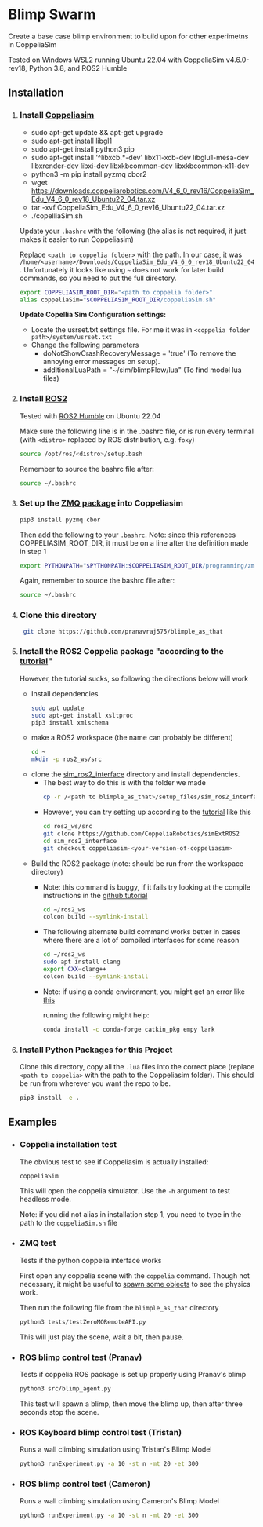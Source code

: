 # Blimp Swarm
Create a base case blimp environment to build upon for other experimetns in CoppeliaSim

Tested on Windows WSL2 running Ubuntu 22.04 with CoppeliaSim v4.6.0-rev18, Python 3.8, and ROS2 Humble

## Installation

1. ### Install [Coppeliasim](https://www.coppeliarobotics.com/)

    * sudo apt-get update && apt-get upgrade
    * sudo apt-get install libgl1
    * sudo apt-get install python3 pip
    * sudo apt-get install '^libxcb.*-dev' libx11-xcb-dev libglu1-mesa-dev libxrender-dev libxi-dev libxkbcommon-dev libxkbcommon-x11-dev
    * python3 -m pip install pyzmq cbor2
    * wget https://downloads.coppeliarobotics.com/V4_6_0_rev16/CoppeliaSim_Edu_V4_6_0_rev18_Ubuntu22_04.tar.xz
    * tar -xvf CoppeliaSim_Edu_V4_6_0_rev16_Ubuntu22_04.tar.xz
    * ./copelliaSim.sh
    
    Update your ```.bashrc``` with the following (the alias is not required, it just makes it easier to run Coppeliasim)
    
    Replace ```<path to coppelia folder>``` with the path. In our case, it was ```/home/<username>/Downloads/CoppeliaSim_Edu_V4_6_0_rev18_Ubuntu22_04```. Unfortunately it looks like using ```~``` does not work for later build commands, so you need to put the full directory.
    ```bash
    export COPPELIASIM_ROOT_DIR="<path to coppelia folder>"
    alias coppeliaSim="$COPPELIASIM_ROOT_DIR/coppeliaSim.sh"
    ```
   
    **Update Copellia Sim Configuration settings:**
    *  Locate the usrset.txt settings file. For me it was in ```<coppelia folder path>/system/usrset.txt```
    * Change the following parameters
        * doNotShowCrashRecoveryMessage = 'true' (To remove the annoying error messages on setup).
        * additionalLuaPath =  "~/sim/blimpFlow/lua" (To find model lua files)


2. ### Install [ROS2](https://docs.ros.org/)

    Tested with [ROS2 Humble](https://docs.ros.org/en/humble/Installation.html) on Ubuntu 22.04
     
    Make sure the following line is in the .bashrc file, or is run every terminal (with `<distro>` replaced by ROS distribution, e.g. `foxy`)
    
    ```bash
    source /opt/ros/<distro>/setup.bash
    ```
    Remember to source the bashrc file after:
   
    ```bash
    source ~/.bashrc
    ```

3. ### Set up the [ZMQ package](https://www.coppeliarobotics.com/helpFiles/en/zmqRemoteApiOverview.htm) into Coppeliasim
    ```bash
    pip3 install pyzmq cbor
    ```
    Then add the following to your ```.bashrc```. Note: since this references COPPELIASIM_ROOT_DIR, it must be on a line after the definition made in step 1
    ```bash
    export PYTHONPATH="$PYTHONPATH:$COPPELIASIM_ROOT_DIR/programming/zmqRemoteApi/clients/python"
    ```
    Again, remember to source the bashrc file after:
   
    ```bash
    source ~/.bashrc
    ```
4. ### Clone this directory
   ```bash
    git clone https://github.com/pranavraj575/blimple_as_that
    ```
4. ### Install the ROS2 Coppelia package "according to the [tutorial](https://www.coppeliarobotics.com/helpFiles/en/ros2Tutorial.htm)"

    However, the tutorial sucks, so following the directions below will work
    
    * Install dependencies
      ```bash
      sudo apt update
      sudo apt-get install xsltproc
      pip3 install xmlschema
      ```
    * make a ROS2 workspace (the name can probably be different)
      ```bash
      cd ~
      mkdir -p ros2_ws/src
      ```
    * clone the [sim_ros2_interface](https://github.com/CoppeliaRobotics/simExtROS2) directory and install dependencies.
      * The best way to do this is with the folder we made
          ```bash
          cp -r /<path to blimple_as_that>/setup_files/sim_ros2_interface ros2_ws/src
          ```
      * However, you can try setting up according to the [tutorial](https://www.coppeliarobotics.com/helpFiles/en/ros2Tutorial.htm) like this
          ```bash
          cd ros2_ws/src
          git clone https://github.com/CoppeliaRobotics/simExtROS2
          cd sim_ros2_interface
          git checkout coppeliasim-<your-version-of-coppeliasim>
          ```
    * Build the ROS2 package (note: should be run from the workspace directory)
      * Note: this command is buggy, if it fails try looking at the compile instructions in the [github tutorial](https://github.com/CoppeliaRobotics/simROS2)
        ```bash
        cd ~/ros2_ws
        colcon build --symlink-install
        ```
      * The following alternate build command works better in cases where there are a lot of compiled interfaces for some reason
        ```bash
        cd ~/ros2_ws
        sudo apt install clang
        export CXX=clang++
        colcon build --symlink-install
        ```
        
      * Note: if using a conda environment, you might get an error like [this](https://github.com/colcon/colcon-ros/issues/118)

        running the following might help:
        ```bash
        conda install -c conda-forge catkin_pkg empy lark
        ```
        
5. ### Install Python Packages for this Project
   Clone this directory, copy all the ```.lua``` files into the correct place (replace ```<path to coppelia>``` with the path to the Coppeliasim folder). This should be run from wherever you want the repo to be.

    ```bash
    pip3 install -e .
    ```


## Examples
* ### Coppelia installation test
  The obvious test to see if Coppeliasim is actually installed:
  ```bash
  coppeliaSim
  ```
  This will open the coppelia simulator. Use the ```-h``` argument to test headless mode.

  Note: if you did not alias in installation step 1, you need to type in the path to the ```coppeliaSim.sh``` file
* ### ZMQ test
  Tests if the python coppelia interface works

  First open any coppelia scene with the ```coppelia``` command. Though not necessary, it might be useful to [spawn some objects](https://www.coppeliarobotics.com/helpFiles/index.html) to see the physics work.

  Then run the following file from the ```blimple_as_that``` directory
  ```bash
  python3 tests/testZeroMQRemoteAPI.py
  ```
  This will just play the scene, wait a bit, then pause.

* ### ROS blimp control test (Pranav)
  Tests if coppelia ROS package is set up properly using Pranav's blimp

  ```bash
  python3 src/blimp_agent.py
  ```
  This test will spawn a blimp, then move the blimp up, then after three seconds stop the scene. 

* ### ROS Keyboard blimp control test (Tristan)
  Runs a wall climbing simulation using Tristan's Blimp Model
  ```bash
  python3 runExperiment.py -a 10 -st n -mt 20 -et 300
  ```

* ### ROS blimp control test (Cameron)
  Runs a wall climbing simulation using Cameron's Blimp Model
  ```bash
  python3 runExperiment.py -a 10 -st n -mt 20 -et 300
  ```
